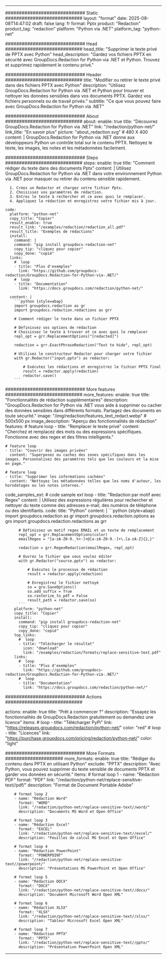 
---
############################# Static ############################
layout: "format"
date:  2025-08-08T14:47:02
draft: false
lang: fr
format: Pptx
product: "Redaction"
product_tag: "redaction"
platform: "Python via .NET"
platform_tag: "python-net"

############################# Head ############################
head_title: "Supprimer le texte privé de PPTX avec Python"
head_description: "Gardez vos fichiers PPTX en sécurité avec GroupDocs.Redaction for Python via .NET et Python. Trouvez et supprimez rapidement le contenu privé."

############################# Header ############################
title: "Modifier ou retirer le texte privé dans des fichiers PPTX avec Python" 
description: "Utilisez GroupDocs.Redaction for Python via .NET et Python pour trouver et nettoyer les données sensibles dans vos documents PPTX. Gardez vos fichiers personnels ou de travail privés."
subtitle: "Ce que vous pouvez faire avec GroupDocs.Redaction for Python via .NET" 

############################# About ############################
about:
    enable: true
    title: "Découvrez GroupDocs.Redaction for Python via .NET"
    link: "/redaction/python-net/"
    link_title: "En savoir plus"
    picture: "about_redaction.svg" # 480 X 400
    content: |
       GroupDocs.Redaction for Python via .NET donne aux développeurs Python un contrôle total sur le contenu PPTX. Nettoyez le texte, les images, les notes et les métadonnées facilement.

############################# Steps ############################
steps:
    enable: true
    title: "Comment rédiger du texte dans des documents Pptx"
    content: |
      Utilisez GroupDocs.Redaction for Python via .NET dans votre environnement Python via .NET pour masquer ou retirer du contenu sensible rapidement.
      
      1. Créez un Redactor et chargez votre fichier Pptx.
      2. Choisissez vos paramètres de rédaction.
      3. Entrez le texte à rechercher et ce avec quoi le remplacer.
      4. Appliquez la rédaction et enregistrez votre fichier mis à jour.
   
    code:
      platform: "python-net"
      copy_title: "Copier"
      result_enable: true
      result_link: "/examples/redaction/redaction_all.pdf"
      result_title: "Exemples de rédactions"
      install:
        command: |
        command: "pip install groupdocs-redaction-net"
        copy_tip: "cliquez pour copier"
        copy_done: "copié"
      links:
        #  loop
        - title: "Plus d'exemples"
          link: "https://github.com/groupdocs-redaction/GroupDocs.Redaction-for-Python-via-.NET/"
        #  loop
        - title: "Documentation"
          link: "https://docs.groupdocs.com/redaction/python-net/"
          
      content: |
        ```python {style=abap}
        import groupdocs.redaction as gr
        import groupdocs.redaction.redactions as grr

        # Comment rédiger le texte dans un fichier PPTX

        # Définissez vos options de rédaction
        # Choisissez le texte à trouver et ce avec quoi le remplacer
        repl_opt = grr.ReplacementOptions("[redacted]")
                
        redaction = grr.ExactPhraseRedaction("Text to hide", repl_opt)

        # Utilisez le constructeur Redactor pour charger votre fichier
        with gr.Redactor("input.pptx") as redactor:

            # Exécutez les rédactions et enregistrez le fichier PPTX final
            result = redactor.apply(redaction)
            redactor.save()
        ```            


############################# More features ############################
more_features:
  enable: true
  title: "Fonctionnalités de rédaction supplémentaires"
  description: "GroupDocs.Redaction for Python via .NET vous aide à supprimer ou cacher des données sensibles dans différents formats. Partagez des documents en toute sécurité."
  image: "/img/redaction/features_text_redact.webp" # 500x500 px
  image_description: "Aperçu des fonctionnalités de rédaction"
  features:
    # feature loop
    - title: "Remplacer le texte privé"
      content: "Cherchez et remplacez des mots ou des expressions spécifiques. Fonctionne avec des regex et des filtres intelligents."

    # feature loop
    - title: "Couvrir des images privées"
      content: "Superposez ou cachez des zones spécifiques dans les images. Personnalisez des paramètres tels que les couleurs et la mise en page."

    # feature loop
    - title: "Supprimer les informations cachées"
      content: "Nettoyez les métadonnées telles que les noms d'auteur, les horodatages ou les notes internes."
      
  code_samples_ext:
    # code sample ext loop
    - title: "Redaction par motif avec Regex"
      content: |
        Utilisez des expressions régulières pour rechercher et nettoyer du texte comme des adresses e-mail, des numéros de téléphone ou des identifiants.
      code:
        title: "Python"
        content: |
          ```python {style=abap}
          import groupdocs.redaction as gr
          import groupdocs.redaction.options as gro
          import groupdocs.redaction.redactions as grr

          # Définissez un motif regex EMAIL et un texte de remplacement
          repl_opt = grr.ReplacementOptions(color)
          emailRegex = "[a-zA-Z0-9._%+-]+@[a-zA-Z0-9.-]+\.[a-zA-Z]{2,}"

          redaction = grr.RegexRedaction(emailRegex, repl_opt)

          # Ouvrez le fichier que vous voulez éditer
          with gr.Redactor("source.pptx") as redactor:

              # Exécutez le processus de rédaction
              result = redactor.apply(redaction)

              # Enregistrez le fichier nettoyé
              so = gro.SaveOptions()
              so.add_suffix = True
              so.rasterize_to_pdf = False
              result_path = redactor.save(so)
          ```
        platform: "python-net"
        copy_title: "Copier"
        install:
          command: "pip install groupdocs-redaction-net"
          copy_tip: "cliquez pour copier"
          copy_done: "copié"
        top_links:
          #  loop
          - title: "Télécharger le résultat"
            icon: "download"
            link: "/examples/redaction/formats/replace-sensitive-text.pdf"
        links:
          #  loop
          - title: "Plus d'exemples"
            link: "https://github.com/groupdocs-redaction/GroupDocs.Redaction-for-Python-via-.NET/"
          #  loop
          - title: "Documentation"
            link: "https://docs.groupdocs.com/redaction/python-net/"


############################# Actions ############################

actions:
  enable: true
  title: "Prêt à commencer ?"
  description: "Essayez les fonctionnalités de GroupDocs.Redaction gratuitement ou demandez une licence"
  items:
    #  loop
    - title: "Télécharger PyPi"
      link: "https://releases.groupdocs.com/redaction/python-net/"
      color: "red"
        #  loop
    - title: "Licences"
      link: "https://purchase.groupdocs.com/pricing/redaction/python-net/"
      color: "light"


############################# More Formats #####################
more_formats:
    enable: true
    title: "Rédiger du contenu dans PPTX en utilisant Python"
    exclude: "PPTX"
    description: "Avec Python, vous pouvez supprimer du texte sensible de documents PPTX et garder vos données en sécurité."
    items: 
        # format loop 1
        - name: "Rédaction PDF"
          format: "PDF"
          link: "/redaction/python-net/replace-sensitive-text//pdf/"
          description: "Format de Document Portable Adobe"

        # format loop 2
        - name: "Rédaction Word"
          format: "WORD"
          link: "/redaction/python-net/replace-sensitive-text//word/"
          description: "Documents MS Word et Open Office"
          
        # format loop 3
        - name: "Rédaction Excel"
          format: "EXCEL"
          link: "/redaction/python-net/replace-sensitive-text//excel/"
          description: "Feuilles de calcul MS Excel et Open Office"

        # format loop 4
        - name: "Rédaction PowerPoint"
          format: "POWERPOINT"
          link: "/redaction/python-net/replace-sensitive-text//powerpoint/"
          description: "Présentations MS PowerPoint et Open Office"

        # format loop 5
        - name: "Rédaction DOCX"
          format: "DOCX"
          link: "/redaction/python-net/replace-sensitive-text//docx/"
          description: "Document Microsoft Word Open XML"
          
        # format loop 6
        - name: "Rédaction XLSX"
          format: "XLSX"
          link: "/redaction/python-net/replace-sensitive-text//xlsx/"
          description: "Tableur Microsoft Excel Open XML"
          
        # format loop 7
        - name: "Rédaction PPTX"
          format: "PPTX"
          link: "/redaction/python-net/replace-sensitive-text//pptx/"
          description: "Présentation PowerPoint Open XML"


---